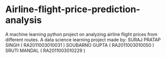 # Airline-flight-price-prediction-analysis
A machine learning python project on analyzing airline flight prices from different routes.
A data science learning project made by:
                                        SURAJ PRATAP SINGH ( RA2011003010031 )
                                        SOUBARNO GUPTA ( RA2011003010050 )
                                        SRUTI MANDAL ( RA2011003010229 )
